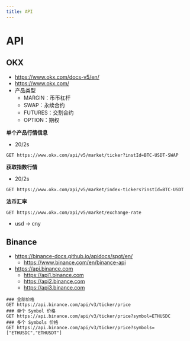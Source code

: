 ```yaml
---
title: API
---
```


# API

## OKX

- https://www.okx.com/docs-v5/en/
- https://www.okx.com/
- 产品类型
  - MARGIN：币币杠杆
  - SWAP：永续合约
  - FUTURES：交割合约
  - OPTION：期权

**单个产品行情信息**

- 20/2s

```http
GET https://www.okx.com/api/v5/market/ticker?instId=BTC-USDT-SWAP
```

**获取指数行情**

- 20/2s

```http
GET https://www.okx.com/api/v5/market/index-tickers?instId=BTC-USDT
```

**法币汇率**

```http
GET https://www.okx.com/api/v5/market/exchange-rate
```

- usd -> cny

## Binance

- https://binance-docs.github.io/apidocs/spot/en/
  - https://www.binance.com/en/binance-api
- https://api.binance.com
  - https://api1.binance.com
  - https://api2.binance.com
  - https://api3.binance.com

```http
### 全部价格
GET https://api.binance.com/api/v3/ticker/price
### 单个 Symbol 价格
GET https://api.binance.com/api/v3/ticker/price?symbol=ETHUSDC
### 多个 Symbols 价格
GET https://api.binance.com/api/v3/ticker/price?symbols=["ETHUSDC","ETHUSDT"]
```
